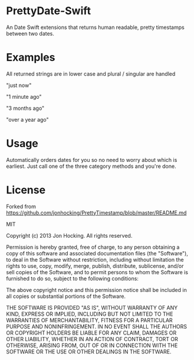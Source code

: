 # PrettyDate-Swift
An Date Swift extensions that returns human readable, pretty timestamps between two dates.

Examples
========

All returned strings are in lower case and plural / singular are handled

"just now"

"1 minute ago"

"3 months ago"

"over a year ago"


Usage
======

Automatically orders dates for you so no need to worry about which is earliest. Just call one of the three category methods and you're done.

License
========
Forked from https://github.com/jonhocking/PrettyTimestamp/blob/master/README.md

MIT

Copyright (c) 2013 Jon Hocking. All rights reserved.

Permission is hereby granted, free of charge, to any person obtaining a copy
of this software and associated documentation files (the "Software"), to deal
in the Software without restriction, including without limitation the rights
to use, copy, modify, merge, publish, distribute, sublicense, and/or sell
copies of the Software, and to permit persons to whom the Software is
furnished to do so, subject to the following conditions:

The above copyright notice and this permission notice shall be included in
all copies or substantial portions of the Software.

THE SOFTWARE IS PROVIDED "AS IS", WITHOUT WARRANTY OF ANY KIND, EXPRESS OR
IMPLIED, INCLUDING BUT NOT LIMITED TO THE WARRANTIES OF MERCHANTABILITY,
FITNESS FOR A PARTICULAR PURPOSE AND NONINFRINGEMENT. IN NO EVENT SHALL THE
AUTHORS OR COPYRIGHT HOLDERS BE LIABLE FOR ANY CLAIM, DAMAGES OR OTHER
LIABILITY, WHETHER IN AN ACTION OF CONTRACT, TORT OR OTHERWISE, ARISING FROM,
OUT OF OR IN CONNECTION WITH THE SOFTWARE OR THE USE OR OTHER DEALINGS IN
THE SOFTWARE.

